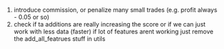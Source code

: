 1. introduce commission, or penalize many small trades (e.g. profit always - 0.05 or so)
2. check if ta additions are really increasing the score or if we can just work with less data (faster)
    if lot of features arent working just remove the add_all_featrues stuff in utils
